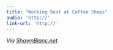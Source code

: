 ```yaml
---
title: "Working Best at Coffee Shops"
audio: 'http://'
link-url: 'http://'
---
```

<p><i>Via </i><a href="http://shawnblanc.net/2011/04/working-in-coffee-shops/" title="" target=""><i>ShawnBlanc.net</i></a></p>
